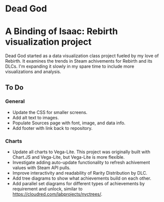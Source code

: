 # Dead God
# A Binding of Isaac: Rebirth visualization project

Dead God started as a data visualization class project fueled by my love of Rebirth.  It examines the trends in Steam achivements for Rebirth and its DLCs.  I'm expanding it slowly in my spare time to include more visualizations and analysis.  

## To Do
### General
* Update the CSS for smaller screens.
* Add alt text to images.
* Populate Sources page with font, image, and data info.
* Add footer with link back to repository.

### Charts
* Update all charts to Vega-Lite. This project was originally built with Chart.JS and Vega-Lite, but Vega-Lite is more flexible.
* Investigate adding auto-update functionality to refresh achivement values with Steam API pulls.
* Improve interactivity and readability of Rarity Distribution by DLC.
* Add tree diagrams to show what achievements build on each other.
* Add parallel set diagrams for different types of achievements by requirement and unlock, similar to https://cloudred.com/labprojects/nyctrees/.